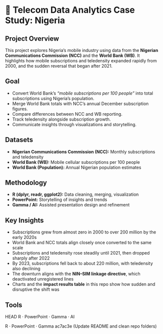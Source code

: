 # 📡 Telecom Data Analytics Case Study: Nigeria  

## Project Overview  
This project explores Nigeria’s mobile industry using data from the **Nigerian Communications Commission (NCC)** and the **World Bank (WB)**. It highlights how mobile subscriptions and teledensity expanded rapidly from 2000, and the sudden reversal that began after 2021.  

## Goal  
- Convert World Bank’s *“mobile subscriptions per 100 people”* into total subscriptions using Nigeria’s population.  
- Merge World Bank totals with NCC’s annual December subscription figures.  
- Compare differences between NCC and WB reporting.  
- Track teledensity alongside subscription growth.  
- Communicate insights through visualizations and storytelling.  

## Datasets  
- **Nigerian Communications Commission (NCC):** Monthly subscriptions and teledensity  
- **World Bank (WB):** Mobile cellular subscriptions per 100 people  
- **World Bank (Population):** Annual Nigerian population estimates  

## Methodology  
- **R (dplyr, readr, ggplot2):** Data cleaning, merging, visualization  
- **PowerPoint:** Storytelling of insights and trends  
- **Gamma / AI:** Assisted presentation design and refinement  

## Key Insights  
- Subscriptions grew from almost zero in 2000 to over 200 million by the early 2020s  
- World Bank and NCC totals align closely once converted to the same scale  
- Subscriptions and teledensity rose steadily until 2021, then dropped sharply after 2022  
- By 2023, subscriptions fell back to about 220 million, with teledensity also declining  
- The downturn aligns with the **NIN–SIM linkage directive**, which deactivated unregistered lines  
- Charts and the **impact results table** in this repo show how sudden and disruptive the shift was  

## Tools  
HEAD
R · PowerPoint · Gamma · AI  

R · PowerPoint · Gamma 
ac7ac3e (Update README and clean repo folders)

